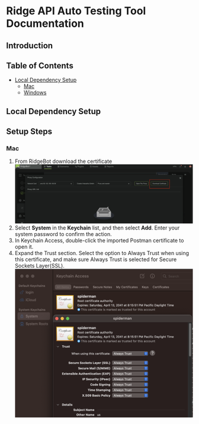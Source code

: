 # Ridge API Auto Testing Tool Documentation

## Introduction

## Table of Contents

- [Local Dependency Setup](#local-dependency-setup)
    - [Mac](#mac)
    - [Windows](#windows)

## Local Dependency Setup
## Setup Steps
### Mac
1. From RidgeBot download the certificate ![cert_down](img/cert_down.png)
2. Select **System** in the **Keychain** list, and then select **Add**. Enter your system password to confirm the action.
3. In Keychain Access, double-click the imported Postman certificate to open it.
4. Expand the Trust section. Select the option to Always Trust when using this certificate, and make sure Always Trust is selected for Secure Sockets Layer(SSL). ![cert_example](img/trust_mac.png)